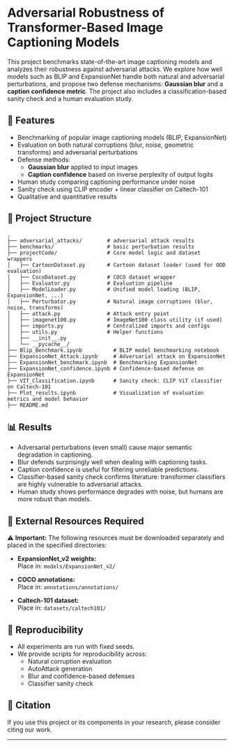 # Adversarial Robustness of Transformer-Based Image Captioning Models

This project benchmarks state-of-the-art image captioning models and analyzes their robustness against adversarial attacks. We explore how well models such as BLIP and ExpansionNet handle both natural and adversarial perturbations, and propose two defense mechanisms: **Gaussian blur** and a **caption confidence metric**. The project also includes a classification-based sanity check and a human evaluation study.

## 📌 Features

- Benchmarking of popular image captioning models (BLIP, ExpansionNet)
- Evaluation on both natural corruptions (blur, noise, geometric transforms) and adversarial perturbations
- Defense methods:
  - **Gaussian blur** applied to input images
  - **Caption confidence** based on inverse perplexity of output logits
- Human study comparing captioning performance under noise
- Sanity check using CLIP encoder + linear classifier on Caltech-101
- Qualitative and quantitative results

## 📁 Project Structure

```
.
├── adversarial_attacks/        # adversarial attack results
├── benchmarks/                 # basic perturbation results
├── projectCode/                # Core model logic and dataset wrappers
│   ├── CartoonDataset.py       # Cartoon dataset loader (used for OOD evaluation)
│   ├── CocoDataset.py          # COCO dataset wrapper
│   ├── Evaluator.py            # Evaluation pipeline
│   ├── ModelLoader.py          # Unified model loading (BLIP, ExpansionNet, ...)
│   ├── Perturbator.py          # Natural image corruptions (blur, noise, transforms)
│   ├── attack.py               # Attack entry point
│   ├── imagenet100.py          # ImageNet100 class utility (if used)
│   ├── imports.py              # Centralized imports and configs
│   ├── utils.py                # Helper functions
│   ├── __init__.py
│   └── __pycache__/
├── Blip_Benchmark.ipynb          # BLIP model benchmarking notebook
├── ExpansionNet_Attack.ipynb     # Adversarial attack on ExpansionNet
├── ExpansionNet_benchmark.ipynb  # Benchmarking ExpansionNet
├── ExpansionNet_confidence.ipynb # Confidence-based defense on ExpansionNet
├── VIT_Classification.ipynb      # Sanity check: CLIP ViT classifier on Caltech-101
├── Plot_results.ipynb            # Visualization of evaluation metrics and model behavior
├── README.md
```


## 📊 Results

- Adversarial perturbations (even small) cause major semantic degradation in captioning.
- Blur defends surprisingly well when dealing with captioning tasks.
- Caption confidence is useful for filtering unreliable predictions.
- Classifier-based sanity check confirms literature: transformer classifiers are highly vulnerable to adversarial attacks.
- Human study shows performance degrades with noise, but humans are more robust than models.

## 📂 External Resources Required

⚠️ **Important:** The following resources must be downloaded separately and placed in the specified directories:

- **ExpansionNet_v2 weights:**  
  Place in: `models/ExpansionNet_v2/`

- **COCO annotations:**  
  Place in: `annotations/annotations/`

- **Caltech-101 dataset:**  
  Place in: `datasets/caltech101/`

## 🧪 Reproducibility

- All experiments are run with fixed seeds.
- We provide scripts for reproducibility across:
  - Natural corruption evaluation
  - AutoAttack generation
  - Blur and confidence-based defenses
  - Classifier sanity check

## 📝 Citation

If you use this project or its components in your research, please consider citing our work.

---
